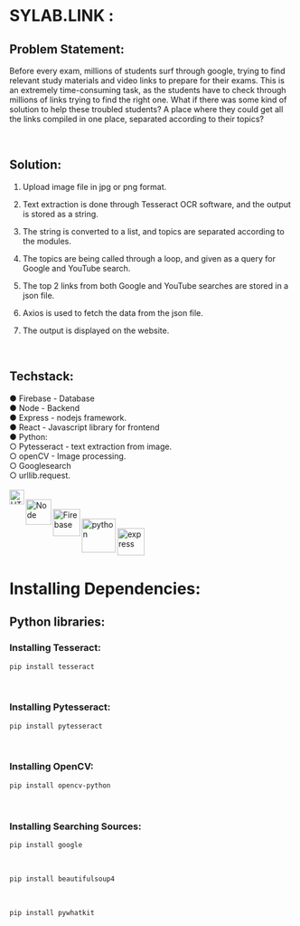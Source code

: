 # SYLAB.LINK :


## Problem Statement:
Before every exam, millions of students surf through google, trying to find relevant study materials and video links to prepare for their exams. This is an extremely time-consuming task, as the students have to check through millions of links trying to find the right one.
What if there was some kind of solution to help these troubled students? A place where they could get all the links compiled in one place, separated according to their topics?

<br>

## Solution: 
1. Upload image file in jpg or png format.<br>

2. Text extraction is done through Tesseract OCR software, and the output is stored as a string.<br>

3. The string is converted to a list, and topics are separated according to the modules.<br>

4. The topics are being called through a loop, and given as a query for Google and YouTube search.<br>

5. The top 2 links from both Google and YouTube searches are stored in a json file.<br>

6. Axios is used to fetch the data from the json file.<br>

7. The output is displayed on the website.
<br>

## Techstack:

●	Firebase - Database<br>
●	Node - Backend<br>
●	Express - nodejs framework.<br>
●	React - Javascript library for frontend<br>
●	Python: <br>
        ○   Pytesseract - text extraction from image.<br>
        ○   openCV - Image processing. <br>
        ○   Googlesearch  <br>
        ○   urllib.request.
<br>
<br>
 <img align="left" alt="HTML5" padding="8px" width="26px" src="https://create-react-app.dev/img/logo.svg" /><br>
<img align ="left" alt="Node" padding="8px" width="45px" src="https://upload.wikimedia.org/wikipedia/commons/d/d9/Node.js_logo.svg"/><br>
<img align="left" alt="Firebase" padding="8px" width="48px" src="https://firebase.google.com/static/downloads/brand-guidelines/PNG/logo-built_white.png"/><br>
<img align="left" alt="python" padding="8px" width="60px" src="https://1000logos.net/wp-content/uploads/2020/08/Python-Logo.png"/><br>
<img align="left" alt="express" padding="8px" width="48px" src="https://d1jnx9ba8s6j9r.cloudfront.net/blog/wp-content/uploads/2019/07/express-logo-528x240.png"/><br>
<br>
<br>

# Installing Dependencies:

## Python libraries:
 
### Installing Tesseract:
 ```sh
pip install tesseract
```
<br>

### Installing Pytesseract:
 ```sh
pip install pytesseract
``` 
<br>

### Installing OpenCV:
 ```sh
pip install opencv-python
``` 
<br>

### Installing Searching Sources:
 ```sh
pip install google
``` 
<br>

 ```sh
pip install beautifulsoup4
``` 
<br>

 ```sh
pip install pywhatkit
``` 
